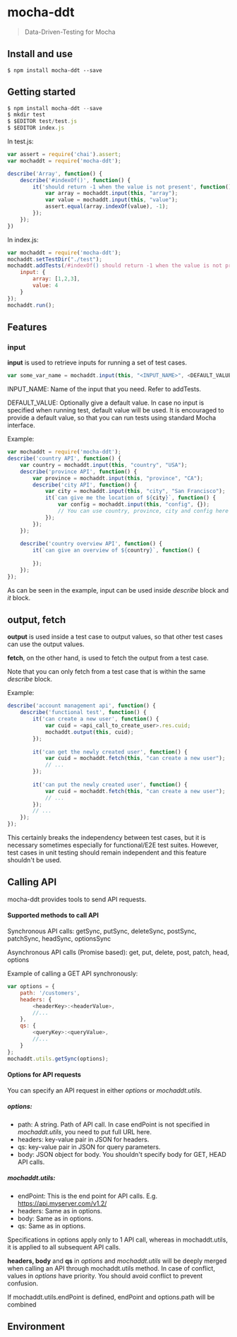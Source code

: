 # mocha-ddt

> Data-Driven-Testing for Mocha

## Install and use

```
$ npm install mocha-ddt --save
```



## Getting started

```javascript
$ npm install mocha-ddt --save
$ mkdir test
$ $EDITOR test/test.js
$ $EDITOR index.js
```

In test.js:

```javascript
var assert = require('chai').assert;
var mochaddt = require('mocha-ddt');

describe('Array', function() {
    describe('#indexOf()', function() {
        it('should return -1 when the value is not present', function() {
            var array = mochaddt.input(this, "array");
            var value = mochaddt.input(this, "value");
            assert.equal(array.indexOf(value), -1);
        });
    });
})
```

In index.js:

```javascript
var mochaddt = require('mocha-ddt');
mochaddt.setTestDir("./test");
mochaddt.addTests(/#indexOf() should return -1 when the value is not present/, {
    input: {
        array: [1,2,3],
        value: 4
    }
});
mochaddt.run();
```

## Features

### input

**input** is used to retrieve inputs for running a set of test cases.

```javascript
var some_var_name = mochaddt.input(this, "<INPUT_NAME>", <DEFAULT_VALUE>);
```

INPUT_NAME: Name of the input that you need. Refer to addTests.

DEFAULT_VALUE<optional>:  Optionally give a default value. In case no input is specified when running test, default value will be used. It is encouraged to provide a default value, so that you can run tests using standard Mocha interface.

Example:

```javascript
var mochaddt = require('mocha-ddt');
describe('country API', function() {
    var country = mochaddt.input(this, "country", "USA");
    describe('province API', function() {
        var province = mochaddt.input(this, "province", "CA");
        describe('city API', function() {
            var city = mochaddt.input(this, "city", "San Francisco");
            it(`can give me the location of ${city}`, function() {
                var config = mochaddt.input(this, "config", {});
                // You can use country, province, city and config here
            });
        });
    });
    
    describe('country overview API', function() {
        it(`can give an overview of ${country}`, function() {
            
        });
    });
});
```

As can be seen in the example, input can be used inside *describe* block and *it* block.

## output, fetch

**output** is used inside a test case to output values, so that other test cases can use the output values.

**fetch**, on the other hand, is used to fetch the output from a test case.

Note that you can only fetch from a test case that is within the same *describe* block.

Example:

```javascript
describe('account management api', function() {
    describe('functional test', function() {
        it('can create a new user', function() {
            var cuid = <api_call_to_create_user>.res.cuid;
            mochaddt.output(this, cuid);
        });
        
        it('can get the newly created user', function() {
            var cuid = mochaddt.fetch(this, "can create a new user");
            // ...
        });
        
        it('can put the newly created user', function() {
            var cuid = mochaddt.fetch(this, "can create a new user");
            // ...
        });
        // ...
    });
});
```

This certainly breaks the independency between test cases, but it is necessary sometimes especially for functional/E2E test suites. However, test cases in unit testing should remain independent and this feature shouldn't be used.

## Calling API

mocha-ddt provides tools to send API requests.

#### Supported methods to call API

Synchronous API calls: getSync, putSync, deleteSync, postSync, patchSync, headSync, optionsSync

Asynchronous API calls (Promise based): get, put, delete, post, patch, head, options

Example of calling a GET API synchronously:

```javascript
var options = {
    path: '/customers',
    headers: {
        <headerKey>:<headerValue>,
        //...
    },
    qs: {
        <queryKey>:<queryValue>,
        //...
    }
};
mochaddt.utils.getSync(options);
```

#### Options for API requests

You can specify an API request in either *options* or *mochaddt.utils*.

##### options:

- path: A string. Path of API call. In case endPoint is not specified in *mochaddt.utils*, you need to put full URL here.
- headers: key-value pair in JSON for headers.
- qs: key-value pair in JSON for query parameters. 
- body: JSON object for body. You shouldn't specify body for GET, HEAD API calls.

##### mochaddt.utils:

- endPoint: This is the end point for API calls. E.g. https://api.myserver.com/v1.2/
- headers: Same as in options.
- body: Same as in options.
- qs: Same as in options.

Specifications in options apply only to 1 API call, whereas in mochaddt.utils, it is applied to all subsequent API calls.

**headers, body** and **qs** in *options* and *mochaddt.utils* will be deeply merged when calling an API through mochaddt.utils method. In case of conflict, values in *options* have priority. You should avoid conflict to prevent confusion.

If mochaddt.utils.endPoint is defined, endPoint and options.path will be combined

## Environment

